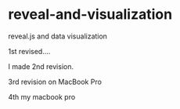 reveal-and-visualization
========================

reveal.js and data visualization

1st revised....

I made 2nd revision.

3rd revision on MacBook Pro

4th my macbook pro
